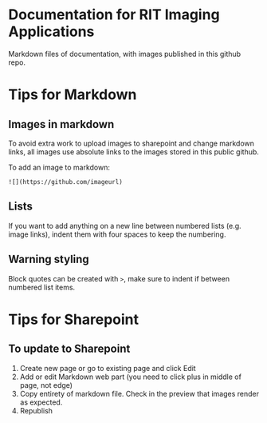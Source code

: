 # Documentation for RIT Imaging Applications
Markdown files of documentation, with images published in this github repo. 

# Tips for Markdown
## Images in markdown
To avoid extra work to upload images to sharepoint and change markdown links, all images use absolute links to the images stored in this public github.

To add an image to markdown:
```
![](https://github.com/imageurl)
```

## Lists
If you want to add anything on a new line between numbered lists (e.g. image links), indent them with four spaces to keep the numbering.

## Warning styling
Block quotes can be created with `>`, make sure to indent if between numbered list items.

# Tips for Sharepoint
## To update to Sharepoint
1. Create new page or go to existing page and click Edit
2. Add or edit Markdown web part (you need to click plus in middle of page, not edge)
3. Copy entirety of markdown file. Check in the preview that images render as expected.
4. Republish
